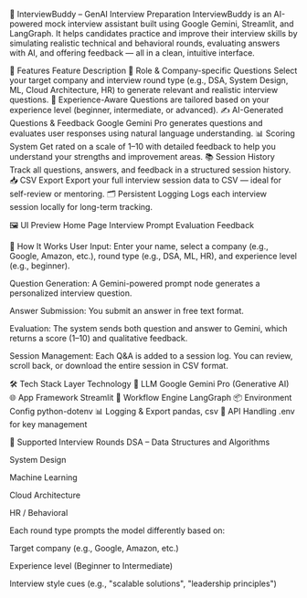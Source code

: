 🤖 InterviewBuddy – GenAI Interview Preparation
InterviewBuddy is an AI-powered mock interview assistant built using Google Gemini, Streamlit, and LangGraph. It helps candidates practice and improve their interview skills by simulating realistic technical and behavioral rounds, evaluating answers with AI, and offering feedback — all in a clean, intuitive interface.

🚀 Features
Feature	Description
🎯 Role & Company-specific Questions	Select your target company and interview round type (e.g., DSA, System Design, ML, Cloud Architecture, HR) to generate relevant and realistic interview questions.
🧠 Experience-Aware	Questions are tailored based on your experience level (beginner, intermediate, or advanced).
✍️ AI-Generated Questions & Feedback	Google Gemini Pro generates questions and evaluates user responses using natural language understanding.
📊 Scoring System	Get rated on a scale of 1–10 with detailed feedback to help you understand your strengths and improvement areas.
📚 Session History	Track all questions, answers, and feedback in a structured session history.
📥 CSV Export	Export your full interview session data to CSV — ideal for self-review or mentoring.
🗂 Persistent Logging	Logs each interview session locally for long-term tracking.

🖼️ UI Preview
Home Page	Interview Prompt	Evaluation Feedback
		

🧠 How It Works
User Input: Enter your name, select a company (e.g., Google, Amazon, etc.), round type (e.g., DSA, ML, HR), and experience level (e.g., beginner).

Question Generation: A Gemini-powered prompt node generates a personalized interview question.

Answer Submission: You submit an answer in free text format.

Evaluation: The system sends both question and answer to Gemini, which returns a score (1–10) and qualitative feedback.

Session Management: Each Q&A is added to a session log. You can review, scroll back, or download the entire session in CSV format.

🛠 Tech Stack
Layer	Technology
🧠 LLM	Google Gemini Pro (Generative AI)
🌐 App Framework	Streamlit
🔄 Workflow Engine	LangGraph
📦 Environment Config	python-dotenv
📊 Logging & Export	pandas, csv
🔐 API Handling	.env for key management

🧪 Supported Interview Rounds
DSA – Data Structures and Algorithms

System Design

Machine Learning

Cloud Architecture

HR / Behavioral

Each round type prompts the model differently based on:

Target company (e.g., Google, Amazon, etc.)

Experience level (Beginner to Intermediate)

Interview style cues (e.g., "scalable solutions", "leadership principles")
